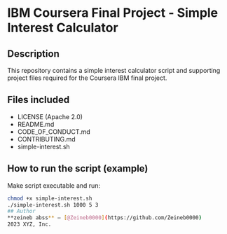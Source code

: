 # IBM Coursera Final Project - Simple Interest Calculator

## Description
This repository contains a simple interest calculator script and supporting project files required for the Coursera IBM final project.

## Files included
- LICENSE (Apache 2.0)
- README.md
- CODE_OF_CONDUCT.md
- CONTRIBUTING.md
- simple-interest.sh

## How to run the script (example)
Make script executable and run:
```bash
chmod +x simple-interest.sh
./simple-interest.sh 1000 5 3
## Author
**zeineb abss** — [@Zeineb0000](https://github.com/Zeineb0000)
2023 XYZ, Inc.

